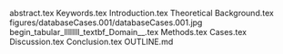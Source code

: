abstract.tex
Keywords.tex
Introduction.tex
Theoretical Background.tex
figures/databaseCases.001/databaseCases.001.jpg
begin_tabular_llllllll_textbf_Domain__.tex
Methods.tex
Cases.tex
Discussion.tex
Conclusion.tex
OUTLINE.md